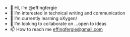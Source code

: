 - 👋 Hi, I’m @effingfergie
- 👀 I’m interested in technical writing and communication
- 🌱 I’m currently learning oXygen/
- 💞️ I’m looking to collaborate on ...open to ideas
- 📫 How to reach me effingfergie@gmail.com

<!---
effingfergie/effingfergie is a ✨ special ✨ repository because its `README.md` (this file) appears on your GitHub profile.
You can click the Preview link to take a look at your changes.
--->
